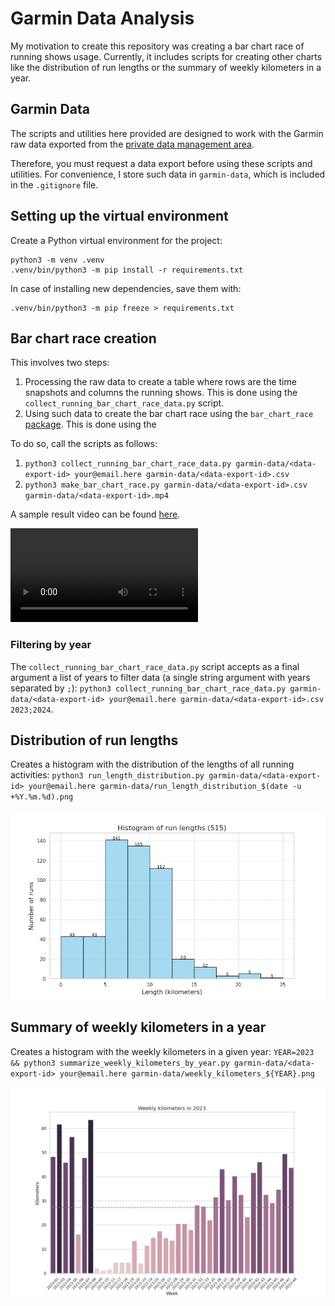 # Garmin Data Analysis

My motivation to create this repository was creating a bar chart race of running shows usage. Currently, it includes scripts for creating other charts like the distribution of run lengths or the summary of weekly kilometers in a year.

## Garmin Data

The scripts and utilities here provided are designed to work with the Garmin raw data exported from the [private data management area](https://www.garmin.com/es-ES/account/datamanagement/).

Therefore, you must request a data export before using these scripts and utilities. For convenience, I store such data in `garmin-data`, which is included in the `.gitignore` file.

## Setting up the virtual environment

Create a Python virtual environment for the project:

```
python3 -m venv .venv
.venv/bin/python3 -m pip install -r requirements.txt
```

In case of installing new dependencies, save them with:
```
.venv/bin/python3 -m pip freeze > requirements.txt
```

## Bar chart race creation

This involves two steps:
1. Processing the raw data to create a table where rows are the time snapshots and columns the running shows. This is done using the `collect_running_bar_chart_race_data.py` script.
2. Using such data to create the bar chart race using the `bar_chart_race` [package](https://github.com/dexplo/bar_chart_race). This is done using the 

To do so, call the scripts as follows:
1. `python3 collect_running_bar_chart_race_data.py garmin-data/<data-export-id> your@email.here garmin-data/<data-export-id>.csv`
2. `python3 make_bar_chart_race.py garmin-data/<data-export-id>.csv garmin-data/<data-export-id>.mp4`

A sample result video can be found [here](https://raw.githubusercontent.com/hlfernandez/garmin-data/master/docs/demo_bar_chart_race.mp4).

<video controls>
  <source src="https://raw.githubusercontent.com/hlfernandez/garmin-data/master/docs/demo_bar_chart_race.mp4" type="video/mp4">
</video>

### Filtering by year

The `collect_running_bar_chart_race_data.py` script accepts as a final argument a list of years to filter data (a single string argument with years separated by `;`): `python3 collect_running_bar_chart_race_data.py garmin-data/<data-export-id> your@email.here garmin-data/<data-export-id>.csv 2023;2024`.

## Distribution of run lengths

Creates a histogram with the distribution of the lengths of all running activities: `python3 run_length_distribution.py garmin-data/<data-export-id> your@email.here garmin-data/run_length_distribution_$(date -u +%Y.%m.%d).png`

![Distribution of run lengths](docs/run_length_distribution.png "Distribution of run lengths")

## Summary of weekly kilometers in a year

Creates a histogram with the weekly kilometers in a given year: `YEAR=2023 && python3 summarize_weekly_kilometers_by_year.py garmin-data/<data-export-id> your@email.here garmin-data/weekly_kilometers_${YEAR}.png`

![Weekly kilometers](docs/weekly_kilometers.png "Weekly kilometers")
